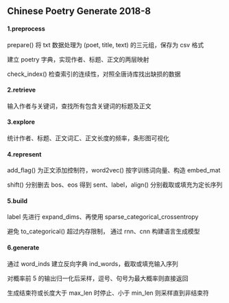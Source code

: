 ## Chinese Poetry Generate 2018-8

#### 1.preprocess

prepare() 将 txt 数据处理为 (poet, title, text) 的三元组，保存为 csv 格式

建立 poetry 字典，实现作者、标题、正文的两层映射

check_index() 检查索引的连续性，对照全唐诗库找出缺损的数据

#### 2.retrieve

输入作者与关键词，查找所有包含关键词的标题及正文

#### 3.explore

统计作者、标题、正文词汇、正文长度的频率，条形图可视化

#### 4.represent

add_flag() 为正文添加控制符，word2vec() 按字训练词向量、构造 embed_mat

shift() 分别删去 bos、eos 得到 sent、label，align() 分别截取或填充为定长序列

#### 5.build

label 先进行 expand_dims、再使用 sparse_categorical_crossentropy 

避免 to_categorical() 超过内存限制， 通过 rnn、cnn 构建语言生成模型

#### 6.generate

通过 word_inds 建立反向字典 ind_words，截取或填充输入序列

对概率前 5 的输出归一化后采样，逗号、句号为最大概率则直接返回

生成结束符或长度大于 max_len 时停止、小于 min_len 则采样直到非结束符